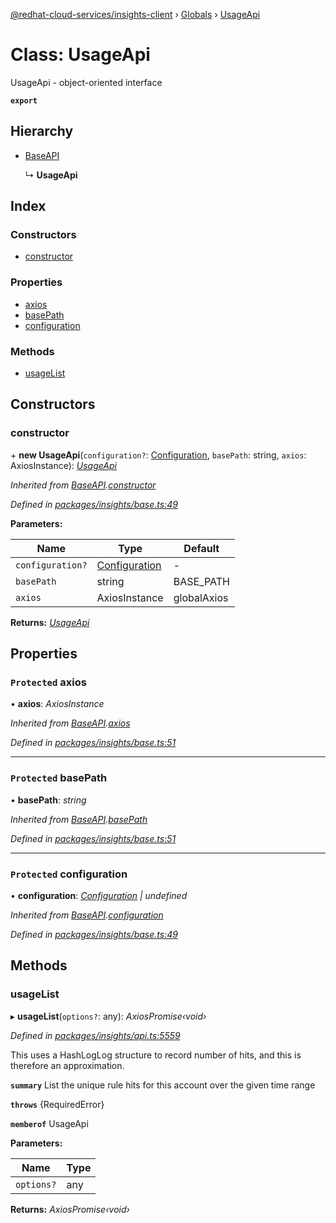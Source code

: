 [@redhat-cloud-services/insights-client](../README.md) › [Globals](../globals.md) › [UsageApi](usageapi.md)

# Class: UsageApi

UsageApi - object-oriented interface

**`export`** 

## Hierarchy

* [BaseAPI](baseapi.md)

  ↳ **UsageApi**

## Index

### Constructors

* [constructor](usageapi.md#constructor)

### Properties

* [axios](usageapi.md#protected-axios)
* [basePath](usageapi.md#protected-basepath)
* [configuration](usageapi.md#protected-configuration)

### Methods

* [usageList](usageapi.md#usagelist)

## Constructors

###  constructor

\+ **new UsageApi**(`configuration?`: [Configuration](configuration.md), `basePath`: string, `axios`: AxiosInstance): *[UsageApi](usageapi.md)*

*Inherited from [BaseAPI](baseapi.md).[constructor](baseapi.md#constructor)*

*Defined in [packages/insights/base.ts:49](https://github.com/RedHatInsights/javascript-clients/blob/master/packages/insights/base.ts#L49)*

**Parameters:**

Name | Type | Default |
------ | ------ | ------ |
`configuration?` | [Configuration](configuration.md) | - |
`basePath` | string | BASE_PATH |
`axios` | AxiosInstance | globalAxios |

**Returns:** *[UsageApi](usageapi.md)*

## Properties

### `Protected` axios

• **axios**: *AxiosInstance*

*Inherited from [BaseAPI](baseapi.md).[axios](baseapi.md#protected-axios)*

*Defined in [packages/insights/base.ts:51](https://github.com/RedHatInsights/javascript-clients/blob/master/packages/insights/base.ts#L51)*

___

### `Protected` basePath

• **basePath**: *string*

*Inherited from [BaseAPI](baseapi.md).[basePath](baseapi.md#protected-basepath)*

*Defined in [packages/insights/base.ts:51](https://github.com/RedHatInsights/javascript-clients/blob/master/packages/insights/base.ts#L51)*

___

### `Protected` configuration

• **configuration**: *[Configuration](configuration.md) | undefined*

*Inherited from [BaseAPI](baseapi.md).[configuration](baseapi.md#protected-configuration)*

*Defined in [packages/insights/base.ts:49](https://github.com/RedHatInsights/javascript-clients/blob/master/packages/insights/base.ts#L49)*

## Methods

###  usageList

▸ **usageList**(`options?`: any): *AxiosPromise‹void›*

*Defined in [packages/insights/api.ts:5559](https://github.com/RedHatInsights/javascript-clients/blob/master/packages/insights/api.ts#L5559)*

This uses a HashLogLog structure to record number of hits, and this is therefore an approximation.

**`summary`** List the unique rule hits for this account over the given time range

**`throws`** {RequiredError}

**`memberof`** UsageApi

**Parameters:**

Name | Type |
------ | ------ |
`options?` | any |

**Returns:** *AxiosPromise‹void›*
